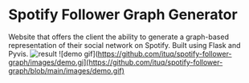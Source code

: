 # Spotify Follower Graph Generator
Website that offers the client the ability to generate a graph-based representation of their social network on Spotify. Built using Flask and Pyvis.
![result](https://github.com/ituq/spotify-follower-graph/assets/95109915/2729ecbd-9af1-480b-ac1b-7a9c11d968d3)
![demo gif](https://github.com/ituq/spotify-follower-graph/images/demo.gi](https://github.com/ituq/spotify-follower-graph/blob/main/images/demo.gif)
